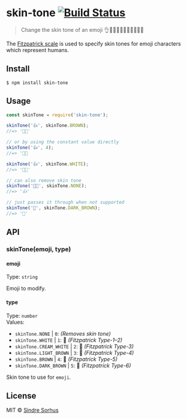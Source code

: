 # skin-tone [![Build Status](https://travis-ci.org/sindresorhus/skin-tone.svg?branch=master)](https://travis-ci.org/sindresorhus/skin-tone)

> Change the skin tone of an emoji 👌👌🏻👌🏼👌🏽👌🏾👌🏿

The [Fitzpatrick scale](https://en.wikipedia.org/wiki/Fitzpatrick_scale#Unicode) is used to specify skin tones for emoji characters which represent humans.


## Install

```
$ npm install skin-tone
```


## Usage

```js
const skinTone = require('skin-tone');

skinTone('👍', skinTone.BROWN);
//=> '👍🏾'

// or by using the constant value directly
skinTone('👍', 4);
//=> '👍🏾

skinTone('👍', skinTone.WHITE);
//=> '👍🏻'

// can also remove skin tone
skinTone('👍🏾', skinTone.NONE);
//=> '👍'

// just passes it through when not supported
skinTone('🦄', skinTone.DARK_BROWN);
//=> '🦄'
```


## API

### skinTone(emoji, type)

#### emoji

Type: `string`

Emoji to modify.

#### type

Type: `number`<br>
Values:

- `skinTone.NONE`        | `0`:      *(Removes skin tone)*
- `skinTone.WHITE`       | `1`: 🏻   *(Fitzpatrick Type-1–2)*
- `skinTone.CREAM_WHITE` | `2`: 🏼   *(Fitzpatrick Type-3)*
- `skinTone.LIGHT_BROWN` | `3`: 🏽   *(Fitzpatrick Type-4)*
- `skinTone.BROWN`       | `4`: 🏾   *(Fitzpatrick Type-5)*
- `skinTone.DARK_BROWN`  | `5`: 🏿   *(Fitzpatrick Type-6)*

Skin tone to use for `emoji`.

## License

MIT © [Sindre Sorhus](https://sindresorhus.com)
